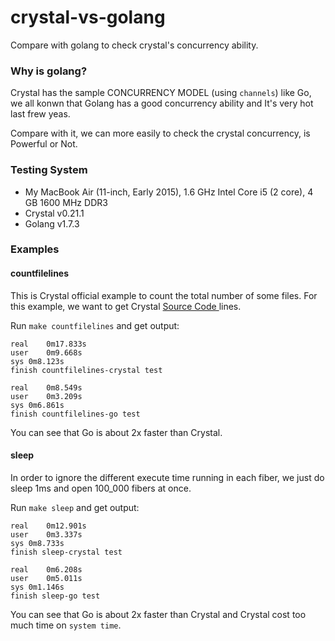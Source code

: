 # crystal-vs-golang

Compare with golang to check crystal's concurrency ability.


### Why is golang?

Crystal has the sample CONCURRENCY MODEL (using `channels`) like Go, we all konwn that Golang has a good concurrency ability and  It's very hot last frew yeas.

Compare with it, we can more easily to check the crystal concurrency, is Powerful or Not.

### Testing System

- My MacBook Air (11-inch, Early 2015), 1.6 GHz Intel Core i5 (2 core), 4 GB 1600 MHz DDR3
- Crystal v0.21.1
- Golang v1.7.3


### Examples

#### countfilelines

This is Crystal official example to count the total number of some files. For this example, we want to get Crystal [Source Code ](https://github.com/crystal-lang/crystal/tree/master/src) lines.

Run `make countfilelines` and get output:

```
real	0m17.833s
user	0m9.668s
sys	0m8.123s
finish countfilelines-crystal test

real	0m8.549s
user	0m3.209s
sys	0m6.861s
finish countfilelines-go test
```

You can see that Go is about 2x faster than Crystal.

#### sleep

In order to ignore the different execute time running in each fiber, we just do sleep 1ms and open 100_000 fibers at once.

Run `make sleep` and get output:

```
real	0m12.901s
user	0m3.337s
sys	0m8.733s
finish sleep-crystal test

real	0m6.208s
user	0m5.011s
sys	0m1.146s
finish sleep-go test
```

You can see that Go is about 2x faster than Crystal and Crystal cost too much time on `system time`.
